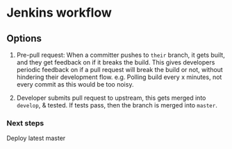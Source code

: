 # Jenkins workflow

## Options
1. Pre-pull request: When a committer pushes to `their` branch, it gets built, and 
   they get feedback on if it breaks the build. 
   This gives developers periodic feedback on if a pull request will break the 
   build or not, without hindering their development flow. e.g. Polling build 
   every x minutes, not every commit as this would be too noisy.
   

2. Developer submits pull request to upstream, this gets merged into `develop`,
   & tested. If tests pass, then the branch is merged into `master`.


### Next steps
Deploy latest master 
